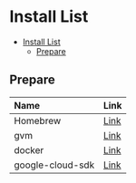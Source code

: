 # Install List

- [Install List](#install-list)
  - [Prepare](#prepare)

## Prepare

| Name             | Link                                                  |
| :--------------- | :---------------------------------------------------- |
| Homebrew         | [Link](https://docs.brew.sh/Homebrew-on-Linux)        |
| gvm              | [Link](https://github.com/moovweb/gvm)                |
| docker           | [Link](https://docs.docker.com/engine/install/)       |
| google-cloud-sdk | [Link](https://cloud.google.com/sdk/docs/install-sdk) |
